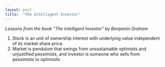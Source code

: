 ```yaml
---
layout: post
title:  "The Intelligent Investor"
---
```

_Lessons from the book "The Intelligent Investor" by Benjamin Graham_
<!--more-->

1.  Stock is an unit of ownership interest with underlying value independent of its market share price.
2.  Market is pendulum that swings from unsustainable optimists and unjustified pessimists, and investor is someone who sells from pessimists to optimisits 
